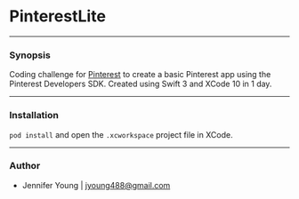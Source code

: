 # PinterestLite

----
### Synopsis
Coding challenge for [Pinterest](http://www.pinterest.com) to create a basic Pinterest app using the Pinterest Developers SDK. Created using Swift 3 and XCode 10 in 1 day.

----
### Installation
`pod install` and open the `.xcworkspace` project file in XCode.

----
### Author
* Jennifer Young | [jyoung488@gmail.com](jyoung488@gmail.com)
